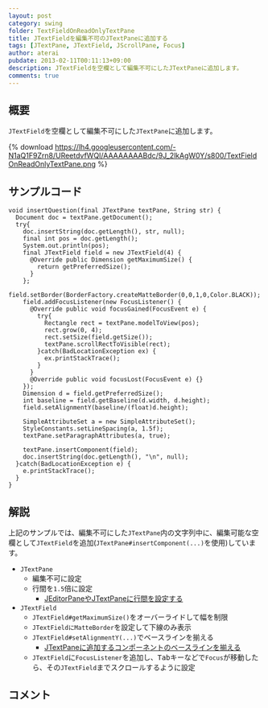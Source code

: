 ```yaml
---
layout: post
category: swing
folder: TextFieldOnReadOnlyTextPane
title: JTextFieldを編集不可のJTextPaneに追加する
tags: [JTextPane, JTextField, JScrollPane, Focus]
author: aterai
pubdate: 2013-02-11T00:11:13+09:00
description: JTextFieldを空欄として編集不可にしたJTextPaneに追加します。
comments: true
---
```

## 概要
`JTextField`を空欄として編集不可にした`JTextPane`に追加します。

{% download https://lh4.googleusercontent.com/-N1aQ1F9Zrn8/UReetdvfWQI/AAAAAAAABdc/9J_2lkAgW0Y/s800/TextFieldOnReadOnlyTextPane.png %}

## サンプルコード
<pre class="prettyprint"><code>void insertQuestion(final JTextPane textPane, String str) {
  Document doc = textPane.getDocument();
  try{
    doc.insertString(doc.getLength(), str, null);
    final int pos = doc.getLength();
    System.out.println(pos);
    final JTextField field = new JTextField(4) {
      @Override public Dimension getMaximumSize() {
        return getPreferredSize();
      }
    };
    field.setBorder(BorderFactory.createMatteBorder(0,0,1,0,Color.BLACK));
    field.addFocusListener(new FocusListener() {
      @Override public void focusGained(FocusEvent e) {
        try{
          Rectangle rect = textPane.modelToView(pos);
          rect.grow(0, 4);
          rect.setSize(field.getSize());
          textPane.scrollRectToVisible(rect);
        }catch(BadLocationException ex) {
          ex.printStackTrace();
        }
      }
      @Override public void focusLost(FocusEvent e) {}
    });
    Dimension d = field.getPreferredSize();
    int baseline = field.getBaseline(d.width, d.height);
    field.setAlignmentY(baseline/(float)d.height);

    SimpleAttributeSet a = new SimpleAttributeSet();
    StyleConstants.setLineSpacing(a, 1.5f);
    textPane.setParagraphAttributes(a, true);

    textPane.insertComponent(field);
    doc.insertString(doc.getLength(), "\n", null);
  }catch(BadLocationException e) {
    e.printStackTrace();
  }
}
</code></pre>

## 解説
上記のサンプルでは、編集不可にした`JTextPane`内の文字列中に、編集可能な空欄として`JTextField`を追加(`JTextPane#insertComponent(...)`を使用)しています。

- `JTextPane`
    - 編集不可に設定
    - 行間を`1.5`倍に設定
        - [JEditorPaneやJTextPaneに行間を設定する](http://terai.xrea.jp/Swing/LineSpacing.html)
- `JTextField`
    - `JTextField#getMaximumSize()`をオーバーライドして幅を制限
    - `JTextFieldにMatteBorder`を設定して下線のみ表示
    - `JTextField#setAlignmentY(...)`でベースラインを揃える
        - [JTextPaneに追加するコンポーネントのベースラインを揃える](http://terai.xrea.jp/Swing/InsertComponentBaseline.html)
    - `JTextField`に`FocusListener`を追加し、<kbd>Tab</kbd>キーなどで`Focus`が移動したら、その`JTextField`までスクロールするように設定

<!-- dummy comment line for breaking list -->

## コメント
